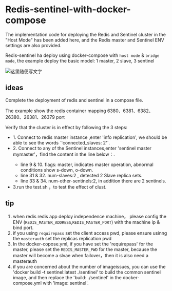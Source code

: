 # Redis-sentinel-with-docker-compose

The implementation code for deploying the Redis and Sentinel cluster in the "Host Mode" has been added here, and the Redis master and Sentinel ENV settings are also provided.

Redis-sentinel ha deploy using docker-compose with `host mode` & `bridge mode`, the example deploy the basic model: 1 master, 2 slave, 3 sentinel  


![这里随便写文字](https://imgkr.cn-bj.ufileos.com/6145772a-0cfd-4760-8edf-450d2f1bd405.png)



## ideas
Complete the deployment of redis and sentinel in a compose file.

The example show the redis container mapping 6380、6381、6382、26380、26381、26379 port

Verify that the cluster is in effect by following the 3 steps:
<ul>
<li>1. Connect to redis master instance ,enter 'info replication', we should be able to see the words `'connected_slaves: 2'`.</li>
<li>2. Connect to any of the Sentinel instances,enter 'sentinel master mymaster'，find the content in the line below：.</li>
<ul>
<li> line  9 & 10. flags: master, indicates master operation, abnormal conditions show s-down, o-down.</li>
<li> line 31 & 32. num-slaves:2 , detected 2 Slave replica sets.</li>
<li> line 33 & 34. num-other-sentinels:2, in addition there are 2 sentinels.</li>
</ul></li>
<li>3.run the test.sh ，to test the effect of clust.</li>
</ul>

## tip
1. when redis redis app deploy independence machine， please config the ENV (`REDIS_MASTER_ADDRESS`,`REDIS_MASTER_PORT`) with the  machine ip & bind port.
2. if you using `requirepass` set the client access pwd, please ensure usinng the `masterauth` set the replicas replication pwd
3. In the docker-copose.yml, if you have set the 'requirepass' for  the master, please set the `REDIS_MASTER_PWD` for the master,
   because the master will become a slvae when failover，then it is also need a masterauth
4. if you are concerned about the number of imageissues, you can use the 'docker build -t sentinel:latest ./sentinel' to build the common sentinel image, and then replace the 'build: ./sentinel' in the docker-compose.yml with 'image: sentinel'.
